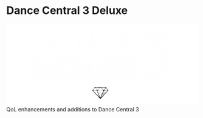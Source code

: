 # Dance Central 3 Deluxe

![Header Image](dependencies/header.png)
QoL enhancements and additions to Dance Central 3
